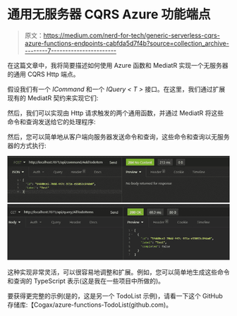 # 通用无服务器 CQRS Azure 功能端点

> 原文：<https://medium.com/nerd-for-tech/generic-serverless-cqrs-azure-functions-endpoints-cabfda5d7f4b?source=collection_archive---------7----------------------->

在这篇文章中，我将简要描述如何使用 Azure 函数和 MediatR 实现一个无服务器的通用 CQRS Http 端点。

假设我们有一个 *ICommand* 和一个 *IQuery < T >* 接口。在这里，我们通过扩展现有的 MediatR 契约来实现它们:

然后，我们可以实现由 Http 请求触发的两个通用函数，并通过 MediatR 将这些命令和查询发送给它的处理程序:

然后，您可以简单地从客户端向服务器发送命令和查询，这些命令和查询以无服务器的方式执行:

![](img/06eacc8a19c4d2b9b9af0b3ccd30a215.png)![](img/4e4040664c28a5111928a82cfbca318e.png)

这种实现非常灵活，可以很容易地调整和扩展。例如，您可以简单地生成这些命令和查询的 TypeScript 表示(这是我在一些项目中所做的)。

要获得更完整的示例(是的，这是另一个 TodoList 示例)，请看一下这个 GitHub 存储库:【Cogax/azure-functions-TodoList(github.com)。